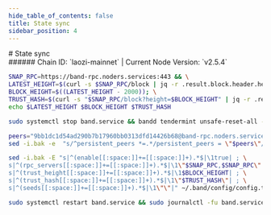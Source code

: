 ```yaml
---
hide_table_of_contents: false
title: State sync
sidebar_position: 4
---
```


<div class="h1-with-icon icon-band">
# State sync
</div>
###### Chain ID: `laozi-mainnet` | Current Node Version: `v2.5.4`

```bash
SNAP_RPC=https://band-rpc.noders.services:443 && \
LATEST_HEIGHT=$(curl -s $SNAP_RPC/block | jq -r .result.block.header.height); \
BLOCK_HEIGHT=$((LATEST_HEIGHT - 2000)); \
TRUST_HASH=$(curl -s "$SNAP_RPC/block?height=$BLOCK_HEIGHT" | jq -r .result.block_id.hash) && \
echo $LATEST_HEIGHT $BLOCK_HEIGHT $TRUST_HASH
```
```bash
sudo systemctl stop band.service && bandd tendermint unsafe-reset-all --home ~/.band --keep-addr-book
```
```bash
peers="9bb1dc1d54ad290b7b17960bb0313dfd14426b68@band-rpc.noders.services:30656"
sed -i.bak -e  "s/^persistent_peers *=.*/persistent_peers = \"$peers\"/" ~/.band/config/config.toml
```
```bash
sed -i.bak -E "s|^(enable[[:space:]]+=[[:space:]]+).*$|\1true| ; \
s|^(rpc_servers[[:space:]]+=[[:space:]]+).*$|\1\"$SNAP_RPC,$SNAP_RPC\"| ; \
s|^(trust_height[[:space:]]+=[[:space:]]+).*$|\1$BLOCK_HEIGHT| ; \
s|^(trust_hash[[:space:]]+=[[:space:]]+).*$|\1\"$TRUST_HASH\"| ; \
s|^(seeds[[:space:]]+=[[:space:]]+).*$|\1\"\"|" ~/.band/config/config.toml
```
```bash
sudo systemctl restart band.service && sudo journalctl -fu band.service --no-hostname -o cat
```
